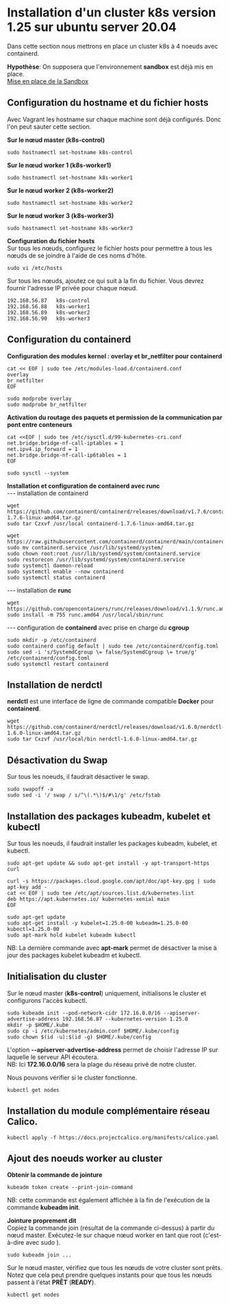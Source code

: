 # Installation d'un cluster k8s version 1.25 sur ubuntu server 20.04

Dans cette section nous mettrons en place un cluster k8s à 4 noeuds avec containerd.

**Hypothèse**: On supposera que l'environnement **sandbox** est déjà mis en place. <br>
[Mise en place de la Sandbox](https://github.com/willbrid/kubernetes-light/blob/main/cka/sandbox.md)

## Configuration du hostname et du fichier hosts

Avec Vagrant les hostname sur chaque machine sont déjà configurés. Donc l'on peut sauter cette section.

**Sur le nœud master (k8s-control)**
```
sudo hostnamectl set-hostname k8s-control
```

**Sur le nœud worker 1 (k8s-worker1)**
```
sudo hostnamectl set-hostname k8s-worker1
```

**Sur le nœud worker 2 (k8s-worker2)**
```
sudo hostnamectl set-hostname k8s-worker2
```

**Sur le nœud worker 3 (k8s-worker3)**
```
sudo hostnamectl set-hostname k8s-worker3
```

**Configuration du fichier hosts**<br>
Sur tous les nœuds, configurez le fichier hosts pour permettre à tous les nœuds de se joindre à l'aide de ces noms d'hôte.
```
sudo vi /etc/hosts
```

Sur tous les nœuds, ajoutez ce qui suit à la fin du fichier. Vous devrez fournir l'adresse IP privée pour chaque nœud.
```
192.168.56.87   k8s-control
192.168.56.88   k8s-worker1
192.168.56.89   k8s-worker2
192.168.56.90   k8s-worker3
```

## Configuration du containerd
**Configuration des modules kernel : overlay et br_netfilter pour containerd**
```
cat << EOF | sudo tee /etc/modules-load.d/containerd.conf
overlay
br_netfilter
EOF

sudo modprobe overlay
sudo modprobe br_netfilter
```

**Activation du routage des paquets et permission de la communication par pont entre conteneurs**
```
cat <<EOF | sudo tee /etc/sysctl.d/99-kubernetes-cri.conf
net.bridge.bridge-nf-call-iptables = 1
net.ipv4.ip_forward = 1
net.bridge.bridge-nf-call-ip6tables = 1
EOF

sudo sysctl --system
```

**Installation et configuration de containerd avec runc** <br>
--- installation de containerd

```
wget https://github.com/containerd/containerd/releases/download/v1.7.6/containerd-1.7.6-linux-amd64.tar.gz
sudo tar Czxvf /usr/local containerd-1.7.6-linux-amd64.tar.gz
```

```
wget https://raw.githubusercontent.com/containerd/containerd/main/containerd.service
sudo mv containerd.service /usr/lib/systemd/system/
sudo chown root:root /usr/lib/systemd/system/containerd.service
sudo restorecon /usr/lib/systemd/system/containerd.service
sudo systemctl daemon-reload
sudo systemctl enable --now containerd
sudo systemctl status containerd
```

--- installation de **runc**
```
wget https://github.com/opencontainers/runc/releases/download/v1.1.9/runc.amd64
sudo install -m 755 runc.amd64 /usr/local/sbin/runc
```

--- configuration de **containerd** avec prise en charge du **cgroup**
```
sudo mkdir -p /etc/containerd
sudo containerd config default | sudo tee /etc/containerd/config.toml
sudo sed -i 's/SystemdCgroup \= false/SystemdCgroup \= true/g' /etc/containerd/config.toml
sudo systemctl restart containerd
```

## Installation de nerdctl

**nerdctl** est une interface de ligne de commande compatible **Docker** pour **containerd**.

```
wget https://github.com/containerd/nerdctl/releases/download/v1.6.0/nerdctl-1.6.0-linux-amd64.tar.gz
sudo tar Cxzvf /usr/local/bin nerdctl-1.6.0-linux-amd64.tar.gz
```

## Désactivation du Swap
Sur tous les noeuds, il faudrait désactiver le swap.
```
sudo swapoff -a
sudo sed -i '/ swap / s/^\(.*\)$/#\1/g' /etc/fstab
```

## Installation des packages kubeadm, kubelet et kubectl
Sur tous les noeuds, il faudrait installer les packages kubeadm, kubelet, et kubectl.
```
sudo apt-get update && sudo apt-get install -y apt-transport-https curl

curl -s https://packages.cloud.google.com/apt/doc/apt-key.gpg | sudo apt-key add -
cat << EOF | sudo tee /etc/apt/sources.list.d/kubernetes.list
deb https://apt.kubernetes.io/ kubernetes-xenial main
EOF

sudo apt-get update
sudo apt-get install -y kubelet=1.25.0-00 kubeadm=1.25.0-00 kubectl=1.25.0-00
sudo apt-mark hold kubelet kubeadm kubectl
```

NB: La dernière commande avec **apt-mark** permet de désactiver la mise à jour des packages kubelet kubeadm et kubectl.

## Initialisation du cluster

Sur le nœud master (**k8s-control**) uniquement, initialisons le cluster et configurons l'accès kubectl.
```
sudo kubeadm init --pod-network-cidr 172.16.0.0/16 --apiserver-advertise-address 192.168.56.87 --kubernetes-version 1.25.0
mkdir -p $HOME/.kube
sudo cp -i /etc/kubernetes/admin.conf $HOME/.kube/config
sudo chown $(id -u):$(id -g) $HOME/.kube/config
```

L'option **--apiserver-advertise-address** permet de choisir l'adresse IP sur laquelle le serveur API écoutera.
<br>
NB: Ici **172.16.0.0/16** sera la plage du réseau privé de notre cluster. <br>

Nous pouvons vérifier si le cluster fonctionne.
```
kubectl get nodes
```

## Installation du module complémentaire réseau Calico.

```
kubectl apply -f https://docs.projectcalico.org/manifests/calico.yaml
```

## Ajout des noeuds worker au cluster

**Obtenir la commande de jointure**
```
kubeadm token create --print-join-command
```

NB: cette commande est également affichée à la fin de l'exécution de la commande **kubeadm init**.

**Jointure proprement dit** <br>
Copiez la commande join (résultat de la commande ci-dessus) à partir du nœud master. Exécutez-le sur chaque nœud worker en tant que root (c'est-à-dire avec sudo ).
```
sudo kubeadm join ...
```

Sur le nœud master, vérifiez que tous les nœuds de votre cluster sont prêts. Notez que cela peut prendre quelques instants pour que tous les nœuds passent à l'état **PRÊT** (**READY**).
```
kubectl get nodes
```